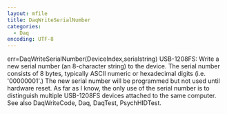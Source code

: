 ```yaml
---
layout: mfile
title: DaqWriteSerialNumber
categories:
  - Daq
encoding: UTF-8
---
```


err=DaqWriteSerialNumber(DeviceIndex,serialstring)
USB-1208FS: Write a new serial number (an 8-character string) to the
device. The serial number consists of 8 bytes, typically ASCII numeric or
hexadecimal digits (i.e. '00000001'.)  The new serial number will be
programmed but not used until hardware reset. As far as I know, the only
use of the serial number is to distinguish multiple USB-1208FS devices
attached to the same computer.
See also DaqWriteCode, Daq, DaqTest, PsychHIDTest.